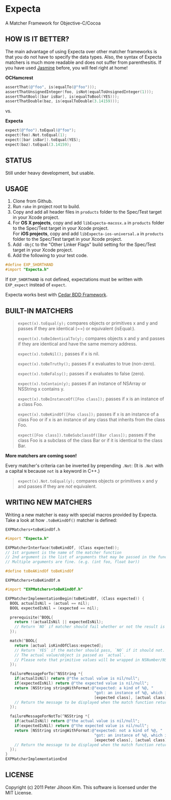 # Expecta

A Matcher Framework for Objective-C/Cocoa

## HOW IS IT BETTER?

The main advantage of using Expecta over other matcher frameworks is that you do not have to specify the data types. Also, the syntax of Expecta matchers is much more readable and does not suffer from parenthesitis. If you have used [Jasmine](http://pivotal.github.com/jasmine/) before, you will feel right at home!

**OCHamcrest**

```objective-c
assertThat(@"foo", is(equalTo(@"foo")));
assertThatUnsignedInteger(foo, isNot(equalToUnsignedInteger(1)));
assertThatBool([bar isBar], is(equalToBool(YES)));
assertThatDouble(baz, is(equalToDouble(3.14159)));
```

vs.

**Expecta**

```objective-c
expect(@"foo").toEqual(@"foo");
expect(foo).Not.toEqual(1);
expect([bar isBar]).toEqual(YES);
expect(baz).toEqual(3.14159);
```

## STATUS

Still under heavy development, but usable.

## USAGE

1. Clone from Github.
2. Run `rake` in project root to build.
3. Copy and add all header files in `products` folder to the Spec/Test target in your Xcode project.
4. For **OS X projects**, copy and add `libExpecta-macosx.a` in `products` folder to the Spec/Test target in your Xcode project.  
   For **iOS projects**, copy and add `libExpecta-ios-universal.a` in `products` folder to the Spec/Test target in your Xcode project.
5. Add `-ObjC` to the "Other Linker Flags" build setting for the Spec/Test target in your Xcode project.
6. Add the following to your test code.

```objective-c
#define EXP_SHORTHAND
#import "Expecta.h"
```

If `EXP_SHORTHAND` is not defined, expectations must be written with `EXP_expect` instead of `expect`.

Expecta works best with [Cedar BDD Framework](http://pivotal.github.com/cedar/).

## BUILT-IN MATCHERS

>`expect(x).toEqual(y);` compares objects or primitives x and y and passes if they are identical (==) or equivalent (isEqual:).
>
>`expect(x).toBeIdenticalTo(y);` compares objects x and y and passes if they are identical and have the same memory address.
>
>`expect(x).toBeNil();` passes if x is nil.
>
>`expect(x).toBeTruthy();` passes if x evaluates to true (non-zero).
>
>`expect(x).toBeFalsy();` passes if x evaluates to false (zero).
>
>`expect(x).toContain(y);` passes if an instance of NSArray or NSString x contains y.
>
>`expect(x).toBeInstanceOf([Foo class]);` passes if x is an instance of a class Foo.
>
>`expect(x).toBeKindOf([Foo class]);` passes if x is an instance of a class Foo or if x is an instance of any class that inherits from the class Foo.
>
>`expect([Foo class]).toBeSubclassOf([Bar class]);` passes if the class Foo is a subclass of the class Bar or if it is identical to the class Bar.

**More matchers are coming soon!**

Every matcher's criteria can be inverted by prepending `.Not`: (It is `.Not` with a capital `N` because `not` is a keyword in C++.)

>`expect(x).Not.toEqual(y);` compares objects or primitives x and y and passes if they are *not* equivalent.

## WRITING NEW MATCHERS

Writing a new matcher is easy with special macros provided by Expecta. Take a look at how `.toBeKindOf()` matcher is defined:

`EXPMatchers+toBeKindOf.h`

```objective-c
#import "Expecta.h"

EXPMatcherInterface(toBeKindOf, (Class expected));
// 1st argument is the name of the matcher function
// 2nd argument is the list of arguments that may be passed in the function call.
// Multiple arguments are fine. (e.g. (int foo, float bar))

#define toBeAKindOf toBeKindOf
```

`EXPMatchers+toBeKindOf.m`

```objective-c
#import "EXPMatchers+toBeKindOf.h"

EXPMatcherImplementationBegin(toBeKindOf, (Class expected)) {
  BOOL actualIsNil = (actual == nil);
  BOOL expectedIsNil = (expected == nil);

  prerequisite(^BOOL{
    return !(actualIsNil || expectedIsNil);
    // Return `NO` if matcher should fail whether or not the result is inverted using `.Not`.
  });

  match(^BOOL{
    return [actual isKindOfClass:expected];
    // Return `YES` if the matcher should pass, `NO` if it should not.
    // The actual value/object is passed as `actual`.
    // Please note that primitive values will be wrapped in NSNumber/NSValue.
  });

  failureMessageForTo(^NSString *{
    if(actualIsNil) return @"the actual value is nil/null";
    if(expectedIsNil) return @"the expected value is nil/null";
    return [NSString stringWithFormat:@"expected: a kind of %@, "
                                       "got: an instance of %@, which is not a kind of %@",
                                       [expected class], [actual class], [expected class]];
    // Return the message to be displayed when the match function returns `YES`.
  });

  failureMessageForNotTo(^NSString *{
    if(actualIsNil) return @"the actual value is nil/null";
    if(expectedIsNil) return @"the expected value is nil/null";
    return [NSString stringWithFormat:@"expected: not a kind of %@, "
                                       "got: an instance of %@, which is a kind of %@",
                                       [expected class], [actual class], [expected class]];
    // Return the message to be displayed when the match function returns `NO`.
  });
}
EXPMatcherImplementationEnd
```

## LICENSE

Copyright (c) 2011 Peter Jihoon Kim. This software is licensed under the MIT License.
